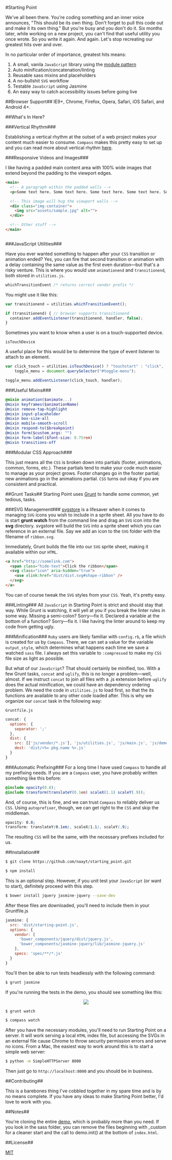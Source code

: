 #Starting Point

We've all been there. You're coding something and an inner voice announces, "This should be its own thing. Don't forget to pull this code out and make it its own thing." But you're busy and you don't do it. Six months later, while working on a new project, you can't find that useful utility you once wrote. So you write it again. And again. Let's stop recreating our greatest hits over and over.

In no particular order of importance, greatest hits means:

1. A small, vanila `JavaScript` library using the [module pattern][8]
2. Auto minification/concatenation/linting
3. Reusable sass mixins and placeholders
4. A no-bullshit `SVG` workflow
5. Testable `JavaScript` using Jasmine
6. An easy way to catch accessibility issues before going live  

##Browser Support##
IE9+, Chrome, Firefox, Opera, Safari, iOS Safari, and Android 4+.

##What's In Here?

###Vertical Rhythm###

Establishing a vertical rhythm at the outset of a web project makes your content much easier to consume. `Compass` makes this pretty easy to set up and you can read more about vertical rhythm [here][3].

###Responsive Videos and Images###

I like having a padded main content area with 100% wide images that extend beyond the padding to the viewport edges.
```html
<main>
  <!-- A paragraph within the padded walls -->
  <p>Some text here. Some text here. Some text here. Some text here. Some text here. Some text here. Some text here. Some text here. Some text here. </p>

  <!-- This image will hug the viewport walls -->
  <div class="img-container">
    <img src="assets/sample.jpg" alt="">
  </div>

  <!-- Other stuff -->
</main>
```
<p align="center">
  <img src="https://dl.dropboxusercontent.com/u/24799515/img_share/full_width_image.jpg" alt="">
</p>

###JavaScript Utilities###

Have you ever wanted something to happen after your `CSS` transition or animation ended? Yes, you can fire that second transition or animation with a delay containing the same value as the first even duration—but that's a risky venture. This is where you would use `animationend` and `transitionend`, both stored in `utilities.js`.
```javascript
whichTransitionEvent /* returns correct vendor prefix */
```

You might use it like this:

```javascript
var transitionend = utilities.whichTransitionEvent();

if (transitionend) { // browser supports transitionend
  container.addEventListener(transitionend, handler, false);
}
```

Sometimes you want to know when a user is on a touch-supported device.

    isTouchDevice
A useful place for this would be to determine the type of event listener to attach to an element.
```javascript
var click_touch = utilities.isTouchDevice() ? "touchstart" : "click",
    toggle_menu = document.querySelector("#toggle-menu");

toggle_menu.addEventListener(click_touch, handler);
```

###Useful Mixins###
```scss
@mixin animation($animate...)
@mixin keyframes($animationName)
@mixin remove-tap-highlight
@mixin input-placeholder
@mixin box-size-all
@mixin mobile-smooth-scroll
@mixin respond-to($breakpoint)
@mixin form($custom_args: "")
@mixin form-label($font-size: 0.75rem)
@mixin transitions-off
```

###Modular CSS Approach###

This just means all the `CSS` is broken down into partials (footer, animations, common, forms, etc.). These partials tend to make your code much easier to manage as your project grows. Footer changes go in the footer partial; new animations go in the animations partial. `CSS` turns out okay if you are consistent and practical.

##Grunt Tasks##
Starting Point uses [Grunt][4] to handle some common, yet tedious, tasks.

###SVG Management###
[svgstore][5] is a lifesaver when it comes to managing `SVG` icons you wish to include in a sprite sheet. All you have to do is start **grunt watch** from the command line and drag an `SVG` icon into the **svg** directory. svgstore will build the `SVG` into a sprite sheet which you can reference in an external file. Say we add an icon to the `SVG` folder with the filename of `ribbon.svg`.

Immediately, Grunt builds the file into our `SVG` sprite sheet, making it available within our `HTML`.
```html
<a href="http://somelink.com">
  <span class="hide-text">Click the ribbon</span>
  <svg class="icon" aria-hidden="true">
    <use xlink:href="dist/dist.svg#shape-ribbon" />
  </svg>
</a>
```
You can of course tweak the `SVG` styles from your `CSS`. Yeah, it's pretty easy.

###Linting###
All `JavaScript` in Starting Point is strict and should stay that way. While Grunt is watching, it will yell at you if you break the linter rules in some way. Missing a semi-colon? Sorry—fix it. Declared a variable at the bottom of a function? Sorry—fix it. I like having the linter around to keep my code from getting ugly.

###Minification###
`Ruby` users are likely familiar with `config.rb`, a file which is created for us by `Compass`. There, we can set a value for the variable `output_style`, which determines what happens each time we save a watched `sass` file. I always set this variable to `:compressed` to make my `CSS` file size as light as possible.

But what of our `JavaScript`? That should certainly be minified, too. With a few Grunt tasks, `concat` and `uglify`, this is no longer a problem—well, almost. If we instruct `concat` to join all files with a .js extension before `uglify` does the actual minification, we could have an dependency ordering problem. We need the code in `utilities.js` to load first, so that the its functions are available to any other code loaded after. This is why we organize our `concat` task in the following way:

`Gruntfile.js`
```js
concat: {
  options: {
    separator: ';'
  },
  dist: {
    src: [['js/vendor/*.js'], 'js/utilities.js', 'js/main.js', 'js/demo.js'],
    dest: 'dist/<%= pkg.name %>.js'
  }
}
```

###Automatic Prefixing###
For a long time I have used `Compass` to handle all my prefixing needs. If you are a `Compass` user, you have probably written something like this before:

```scss
@include opacity(0.8);
@include transform(translateY(0.1em) scaleX(1.1) scaleY(.9));
```

And, of course, this is fine, and we can trust `Compass` to reliably deliver us `CSS`. Using `autoprefixer`, though, we can get right to the `CSS` and skip the middleman.

```css
opacity: 0.8;
transform: translateY(0.1em), scaleX(1.1), scaleY(.9);
```

The resulting `CSS` will be the same, with the necessary prefixes included for us.

##Installation##

```sh
$ git clone https://github.com/naayt/starting_point.git
```

```sh
$ npm install
```

This is an optional step. However, if you unit test your `JavaScript` (or want to start), definitely proceed with this step.
```sh
$ bower install jquery jasmine-jquery --save-dev
```

After these files are downloaded, you'll need to include them in your Gruntfile.js
```javascript
jasmine: {
  src: 'dist/starting-point.js',
  options: {
    vendor: [
      'bower_components/jquery/dist/jquery.js',
      'bower_components/jasmine-jquery/lib/jasmine-jquery.js'
    ],
    specs: 'spec/**/*.js'
  }
}
```

You'll then be able to run tests headlessly with the following command:
```sh
$ grunt jasmine
```
If you're running the tests in the demo, you should see something like this:
<p align="center">
  <img src="https://dl.dropboxusercontent.com/u/24799515/img_share/grunt_jasmine_tests.png">
</p>

```sh
$ grunt watch
```

```sh
$ compass watch
```

After you have the necessary modules, you'll need to run Starting Point on a server. It will work serving a local `HTML` index file, but accessing the SVGs in an external file cause Chrome to throw security permission errors and serve no icons. From a Mac, the easiest way to work around this is to start a simple web server:

```sh
$ python -m SimpleHTTPServer 8000
```

Then just go to `http://localhost:8000` and you should be in business.

##Contributing##

This is a barebones thing I've cobbled together in my spare time and is by no means complete. If you have any ideas to make Starting Point better, I'd love to work with you.

##Notes##

You're cloning the entire [demo][6], which is probably more than you need. If you look in the sass folder, you can remove the files beginning with _custom for a cleaner start and the call to demo.init() at the bottom of `index.html`.

##License##

[MIT][7]

[1]: http://compass-style.org/
[2]: http://sass-lang.com/
[3]: http://www.zell-weekeat.com/compass-vertical-rhythm/
[4]: http://gruntjs.com/
[5]: https://github.com/FWeinb/grunt-svgstore
[6]: http://naayt.github.io/starting_point/
[7]: https://github.com/naayt/starting_point/blob/gh-pages/LICENSE
[8]: http://goo.gl/f5LZm
